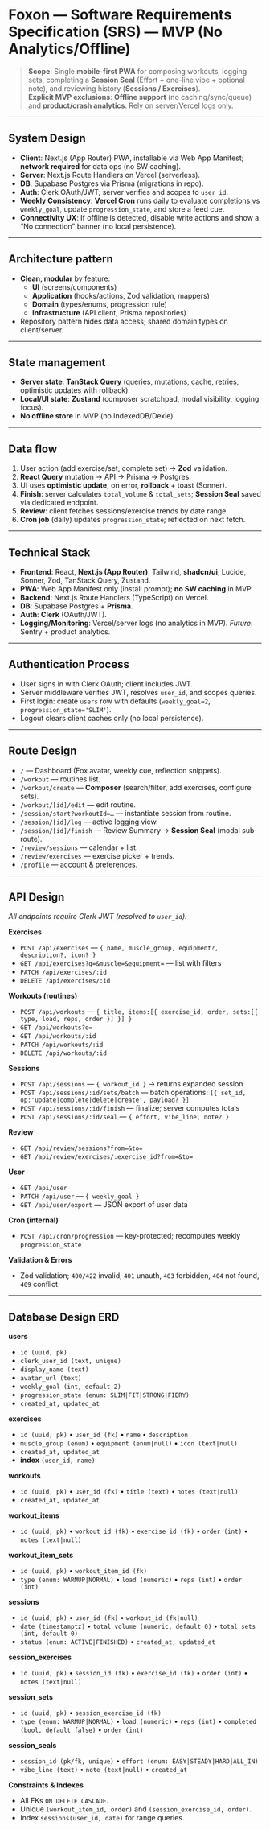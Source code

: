 # Foxon — Software Requirements Specification (SRS) — MVP (No Analytics/Offline)

> **Scope**: Single **mobile-first PWA** for composing workouts, logging sets, completing a **Session Seal** (Effort + one-line vibe + optional note), and reviewing history (**Sessions / Exercises**).  
> **Explicit MVP exclusions**: **Offline support** (no caching/sync/queue) and **product/crash analytics**. Rely on server/Vercel logs only.

---

## System Design
- **Client**: Next.js (App Router) PWA, installable via Web App Manifest; **network required** for data ops (no SW caching).
- **Server**: Next.js Route Handlers on Vercel (serverless).
- **DB**: Supabase Postgres via Prisma (migrations in repo).
- **Auth**: Clerk OAuth/JWT; server verifies and scopes to `user_id`.
- **Weekly Consistency**: **Vercel Cron** runs daily to evaluate completions vs `weekly_goal`, update `progression_state`, and store a feed cue.
- **Connectivity UX**: If offline is detected, disable write actions and show a “No connection” banner (no local persistence).

---

## Architecture pattern
- **Clean, modular** by feature:
  - **UI** (screens/components)
  - **Application** (hooks/actions, Zod validation, mappers)
  - **Domain** (types/enums, progression rule)
  - **Infrastructure** (API client, Prisma repositories)
- Repository pattern hides data access; shared domain types on client/server.

---

## State management
- **Server state**: **TanStack Query** (queries, mutations, cache, retries, optimistic updates with rollback).
- **Local/UI state**: **Zustand** (composer scratchpad, modal visibility, logging focus).
- **No offline store** in MVP (no IndexedDB/Dexie).

---

## Data flow
1. User action (add exercise/set, complete set) → **Zod** validation.
2. **React Query** mutation → API → Prisma → Postgres.
3. UI uses **optimistic update**; on error, **rollback** + toast (Sonner).
4. **Finish**: server calculates `total_volume` & `total_sets`; **Session Seal** saved via dedicated endpoint.
5. **Review**: client fetches sessions/exercise trends by date range.
6. **Cron job** (daily) updates `progression_state`; reflected on next fetch.

---

## Technical Stack
- **Frontend**: React, **Next.js (App Router)**, Tailwind, **shadcn/ui**, Lucide, Sonner, Zod, TanStack Query, Zustand.
- **PWA**: Web App Manifest only (install prompt); **no SW caching** in MVP.
- **Backend**: Next.js Route Handlers (TypeScript) on Vercel.
- **DB**: Supabase Postgres + **Prisma**.
- **Auth**: **Clerk** (OAuth/JWT).
- **Logging/Monitoring**: Vercel/server logs (no analytics in MVP). _Future_: Sentry + product analytics.

---

## Authentication Process
- User signs in with Clerk OAuth; client includes JWT.
- Server middleware verifies JWT, resolves `user_id`, and scopes queries.
- First login: create `users` row with defaults (`weekly_goal=2`, `progression_state='SLIM'`).
- Logout clears client caches only (no local persistence).

---

## Route Design
- `/` — Dashboard (Fox avatar, weekly cue, reflection snippets).
- `/workout` — routines list.
- `/workout/create` — **Composer** (search/filter, add exercises, configure sets).
- `/workout/[id]/edit` — edit routine.
- `/session/start?workoutId=…` — instantiate session from routine.
- `/session/[id]/log` — active logging view.
- `/session/[id]/finish` — Review Summary → **Session Seal** (modal sub-route).
- `/review/sessions` — calendar + list.
- `/review/exercises` — exercise picker + trends.
- `/profile` — account & preferences.

---

## API Design
_All endpoints require Clerk JWT (resolved to `user_id`)._

**Exercises**
- `POST /api/exercises` — `{ name, muscle_group, equipment?, description?, icon? }`
- `GET /api/exercises?q=&muscle=&equipment=` — list with filters
- `PATCH /api/exercises/:id`
- `DELETE /api/exercises/:id`

**Workouts (routines)**
- `POST /api/workouts` — `{ title, items:[{ exercise_id, order, sets:[{ type, load, reps, order }] }] }`
- `GET /api/workouts?q=`
- `GET /api/workouts/:id`
- `PATCH /api/workouts/:id`
- `DELETE /api/workouts/:id`

**Sessions**
- `POST /api/sessions` — `{ workout_id }` → returns expanded session
- `POST /api/sessions/:id/sets/batch` — batch operations: `[{ set_id, op:'update|complete|delete|create', payload? }]`
- `POST /api/sessions/:id/finish` — finalize; server computes totals
- `POST /api/sessions/:id/seal` — `{ effort, vibe_line, note? }`

**Review**
- `GET /api/review/sessions?from=&to=`
- `GET /api/review/exercises/:exercise_id?from=&to=`

**User**
- `GET /api/user`
- `PATCH /api/user` — `{ weekly_goal }`
- `GET /api/user/export` — JSON export of user data

**Cron (internal)**
- `POST /api/cron/progression` — key-protected; recomputes weekly `progression_state`

**Validation & Errors**
- Zod validation; `400/422` invalid, `401` unauth, `403` forbidden, `404` not found, `409` conflict.

---

## Database Design ERD
**users**
- `id (uuid, pk)`
- `clerk_user_id (text, unique)`
- `display_name (text)`
- `avatar_url (text)`
- `weekly_goal (int, default 2)`
- `progression_state (enum: SLIM|FIT|STRONG|FIERY)`
- `created_at, updated_at`

**exercises**
- `id (uuid, pk)` • `user_id (fk)` • `name` • `description`
- `muscle_group (enum)` • `equipment (enum|null)` • `icon (text|null)`
- `created_at, updated_at`
- **index** `(user_id, name)`

**workouts**
- `id (uuid, pk)` • `user_id (fk)` • `title (text)` • `notes (text|null)`
- `created_at, updated_at`

**workout_items**
- `id (uuid, pk)` • `workout_id (fk)` • `exercise_id (fk)` • `order (int)` • `notes (text|null)`

**workout_item_sets**
- `id (uuid, pk)` • `workout_item_id (fk)`
- `type (enum: WARMUP|NORMAL)` • `load (numeric)` • `reps (int)` • `order (int)`

**sessions**
- `id (uuid, pk)` • `user_id (fk)` • `workout_id (fk|null)`
- `date (timestamptz)` • `total_volume (numeric, default 0)` • `total_sets (int, default 0)`
- `status (enum: ACTIVE|FINISHED)` • `created_at, updated_at`

**session_exercises**
- `id (uuid, pk)` • `session_id (fk)` • `exercise_id (fk)` • `order (int)` • `notes (text|null)`

**session_sets**
- `id (uuid, pk)` • `session_exercise_id (fk)`
- `type (enum: WARMUP|NORMAL)` • `load (numeric)` • `reps (int)` • `completed (bool, default false)` • `order (int)`

**session_seals**
- `session_id (pk/fk, unique)` • `effort (enum: EASY|STEADY|HARD|ALL_IN)`
- `vibe_line (text)` • `note (text|null)` • `created_at`

**Constraints & Indexes**
- All FKs `ON DELETE CASCADE`.
- Unique `(workout_item_id, order)` and `(session_exercise_id, order)`.
- Index `sessions(user_id, date)` for range queries.
